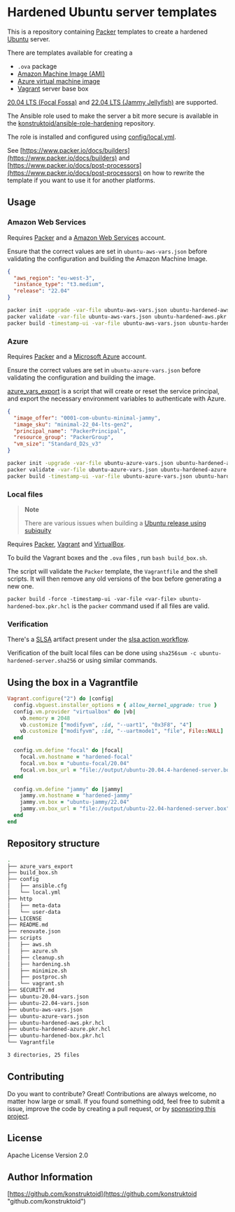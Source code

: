 # Hardened Ubuntu server templates

This is a repository containing [Packer](https://www.packer.io/)
templates to create a hardened [Ubuntu](https://releases.ubuntu.com) server.

There are templates available for creating a
- `.ova` package
- [Amazon Machine Image (AMI)](https://docs.aws.amazon.com/AWSEC2/latest/UserGuide/AMIs.html)
- [Azure virtual machine image](https://learn.microsoft.com/en-us/azure/virtual-machines/linux/build-image-with-packer)
- [Vagrant](https://www.vagrantup.com/) server base box

[20.04 LTS (Focal Fossa)](https://releases.ubuntu.com/focal/) and
[22.04 LTS (Jammy Jellyfish)](https://releases.ubuntu.com/jammy/) are supported.

The Ansible role used to make the server a bit more secure is available in the
[konstruktoid/ansible-role-hardening](https://github.com/konstruktoid/ansible-role-hardening)
repository.

The role is installed and configured using [config/local.yml](./config/local.yml).

See [https://www.packer.io/docs/builders](https://www.packer.io/docs/builders)
and [https://www.packer.io/docs/post-processors](https://www.packer.io/docs/post-processors)
on how to rewrite the template if you want to use it for another platforms.

## Usage

### Amazon Web Services

Requires [Packer](https://www.packer.io/) and a
[Amazon Web Services](https://aws.amazon.com/) account.

Ensure that the correct values are set in `ubuntu-aws-vars.json` before
validating the configuration and building the Amazon Machine Image.

```json
{
  "aws_region": "eu-west-3",
  "instance_type": "t3.medium",
  "release": "22.04"
}
```

```sh
packer init -upgrade -var-file ubuntu-aws-vars.json ubuntu-hardened-aws.pkr.hcl
packer validate -var-file ubuntu-aws-vars.json ubuntu-hardened-aws.pkr.hcl
packer build -timestamp-ui -var-file ubuntu-aws-vars.json ubuntu-hardened-aws.pkr.hcl
```

### Azure

Requires [Packer](https://www.packer.io/) and a
[Microsoft Azure](https://portal.azure.com/) account.

Ensure the correct values are set in `ubuntu-azure-vars.json` before
validating the configuration and building the image.

[azure_vars_export](azure_vars_export) is a script that will create or reset
the service principal, and export the necessary environment variables to
authenticate with Azure.

```json
{
  "image_offer": "0001-com-ubuntu-minimal-jammy",
  "image_sku": "minimal-22_04-lts-gen2",
  "principal_name": "PackerPrincipal",
  "resource_group": "PackerGroup",
  "vm_size": "Standard_D2s_v3"
}
```

```sh
packer init -upgrade -var-file ubuntu-azure-vars.json ubuntu-hardened-azure.pkr.hcl
packer validate -var-file ubuntu-azure-vars.json ubuntu-hardened-azure.pkr.hcl
packer build -timestamp-ui -var-file ubuntu-azure-vars.json ubuntu-hardened-azure.pkr.hcl
```

### Local files

> **Note**
>
> There are various issues when building a [Ubuntu release using subiquity](https://github.com/hashicorp/packer/issues/9115)

Requires [Packer](https://www.packer.io/),
[Vagrant](https://www.vagrantup.com/) and
[VirtualBox](https://www.virtualbox.org).

To build the Vagrant boxes and the `.ova` files , run `bash build_box.sh`.

The script will validate the `Packer` template, the `Vagrantfile` and the shell
scripts. It will then remove any old versions of the box before generating a new
one.

`packer build -force -timestamp-ui -var-file <var-file> ubuntu-hardened-box.pkr.hcl`
is the `packer` command used if all files are valid.

### Verification

There's a [SLSA](https://slsa.dev/) artifact present under the
[slsa action workflow](https://github.com/konstruktoid/hardened-images/actions/workflows/slsa.yml).

Verification of the built local files can be done using
`sha256sum -c ubuntu-hardened-server.sha256` or using similar commands.

## Using the box in a Vagrantfile

```ruby
Vagrant.configure("2") do |config|
  config.vbguest.installer_options = { allow_kernel_upgrade: true }
  config.vm.provider "virtualbox" do |vb|
    vb.memory = 2048
    vb.customize ["modifyvm", :id, "--uart1", "0x3F8", "4"]
    vb.customize ["modifyvm", :id, "--uartmode1", "file", File::NULL]
  end

  config.vm.define "focal" do |focal|
    focal.vm.hostname = "hardened-focal"
    focal.vm.box = "ubuntu-focal/20.04"
    focal.vm.box_url = "file://output/ubuntu-20.04.4-hardened-server.box"
  end

  config.vm.define "jammy" do |jammy|
    jammy.vm.hostname = "hardened-jammy"
    jammy.vm.box = "ubuntu-jammy/22.04"
    jammy.vm.box_url = "file://output/ubuntu-22.04-hardened-server.box"
  end
end
```

## Repository structure

```sh
.
├── azure_vars_export
├── build_box.sh
├── config
│   ├── ansible.cfg
│   └── local.yml
├── http
│   ├── meta-data
│   └── user-data
├── LICENSE
├── README.md
├── renovate.json
├── scripts
│   ├── aws.sh
│   ├── azure.sh
│   ├── cleanup.sh
│   ├── hardening.sh
│   ├── minimize.sh
│   ├── postproc.sh
│   └── vagrant.sh
├── SECURITY.md
├── ubuntu-20.04-vars.json
├── ubuntu-22.04-vars.json
├── ubuntu-aws-vars.json
├── ubuntu-azure-vars.json
├── ubuntu-hardened-aws.pkr.hcl
├── ubuntu-hardened-azure.pkr.hcl
├── ubuntu-hardened-box.pkr.hcl
└── Vagrantfile

3 directories, 25 files
```

## Contributing

Do you want to contribute? Great! Contributions are always welcome,
no matter how large or small. If you found something odd, feel free to submit a
issue, improve the code by creating a pull request, or by
[sponsoring this project](https://github.com/sponsors/konstruktoid).

## License

Apache License Version 2.0

## Author Information

[https://github.com/konstruktoid](https://github.com/konstruktoid "github.com/konstruktoid")

